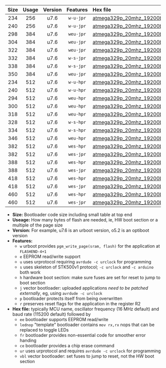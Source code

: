|Size|Usage|Version|Features|Hex file|
|:-:|:-:|:-:|:-:|:--|
|234|256|u7.6|`w-u-jpr`|[atmega329p_20mhz_19200bps_ur_vbl.hex](https://raw.githubusercontent.com/stefanrueger/urboot/main//atmega329p_20mhz_19200bps_ur_vbl.hex)|
|240|256|u7.6|`w-u-jpr`|[atmega329p_20mhz_19200bps_lednop_ur_vbl.hex](https://raw.githubusercontent.com/stefanrueger/urboot/main//atmega329p_20mhz_19200bps_lednop_ur_vbl.hex)|
|298|384|u7.6|`weu-jpr`|[atmega329p_20mhz_19200bps_ee_ur_vbl.hex](https://raw.githubusercontent.com/stefanrueger/urboot/main//atmega329p_20mhz_19200bps_ee_ur_vbl.hex)|
|304|384|u7.6|`weu-jpr`|[atmega329p_20mhz_19200bps_ee_lednop_ur_vbl.hex](https://raw.githubusercontent.com/stefanrueger/urboot/main//atmega329p_20mhz_19200bps_ee_lednop_ur_vbl.hex)|
|322|384|u7.6|`weu-jpr`|[atmega329p_20mhz_19200bps_ee_lednop_fr_ur_vbl.hex](https://raw.githubusercontent.com/stefanrueger/urboot/main//atmega329p_20mhz_19200bps_ee_lednop_fr_ur_vbl.hex)|
|332|384|u7.6|`w-s-jpr`|[atmega329p_20mhz_19200bps_vbl.hex](https://raw.githubusercontent.com/stefanrueger/urboot/main//atmega329p_20mhz_19200bps_vbl.hex)|
|338|384|u7.6|`w-s-jpr`|[atmega329p_20mhz_19200bps_lednop_vbl.hex](https://raw.githubusercontent.com/stefanrueger/urboot/main//atmega329p_20mhz_19200bps_lednop_vbl.hex)|
|350|384|u7.6|`weu-jpr`|[atmega329p_20mhz_19200bps_ee_lednop_fr_ce_ur_vbl.hex](https://raw.githubusercontent.com/stefanrueger/urboot/main//atmega329p_20mhz_19200bps_ee_lednop_fr_ce_ur_vbl.hex)|
|234|512|u7.6|`w-u-hpr`|[atmega329p_20mhz_19200bps_ur.hex](https://raw.githubusercontent.com/stefanrueger/urboot/main//atmega329p_20mhz_19200bps_ur.hex)|
|240|512|u7.6|`w-u-hpr`|[atmega329p_20mhz_19200bps_lednop_ur.hex](https://raw.githubusercontent.com/stefanrueger/urboot/main//atmega329p_20mhz_19200bps_lednop_ur.hex)|
|294|512|u7.6|`weu-hpr`|[atmega329p_20mhz_19200bps_ee_ur.hex](https://raw.githubusercontent.com/stefanrueger/urboot/main//atmega329p_20mhz_19200bps_ee_ur.hex)|
|300|512|u7.6|`weu-hpr`|[atmega329p_20mhz_19200bps_ee_lednop_ur.hex](https://raw.githubusercontent.com/stefanrueger/urboot/main//atmega329p_20mhz_19200bps_ee_lednop_ur.hex)|
|318|512|u7.6|`weu-hpr`|[atmega329p_20mhz_19200bps_ee_lednop_fr_ur.hex](https://raw.githubusercontent.com/stefanrueger/urboot/main//atmega329p_20mhz_19200bps_ee_lednop_fr_ur.hex)|
|328|512|u7.6|`w-s-hpr`|[atmega329p_20mhz_19200bps.hex](https://raw.githubusercontent.com/stefanrueger/urboot/main//atmega329p_20mhz_19200bps.hex)|
|334|512|u7.6|`w-s-hpr`|[atmega329p_20mhz_19200bps_lednop.hex](https://raw.githubusercontent.com/stefanrueger/urboot/main//atmega329p_20mhz_19200bps_lednop.hex)|
|346|512|u7.6|`weu-hpr`|[atmega329p_20mhz_19200bps_ee_lednop_fr_ce_ur.hex](https://raw.githubusercontent.com/stefanrueger/urboot/main//atmega329p_20mhz_19200bps_ee_lednop_fr_ce_ur.hex)|
|382|512|u7.6|`wes-hpr`|[atmega329p_20mhz_19200bps_ee.hex](https://raw.githubusercontent.com/stefanrueger/urboot/main//atmega329p_20mhz_19200bps_ee.hex)|
|382|512|u7.6|`wes-jpr`|[atmega329p_20mhz_19200bps_ee_vbl.hex](https://raw.githubusercontent.com/stefanrueger/urboot/main//atmega329p_20mhz_19200bps_ee_vbl.hex)|
|388|512|u7.6|`wes-hpr`|[atmega329p_20mhz_19200bps_ee_lednop.hex](https://raw.githubusercontent.com/stefanrueger/urboot/main//atmega329p_20mhz_19200bps_ee_lednop.hex)|
|388|512|u7.6|`wes-jpr`|[atmega329p_20mhz_19200bps_ee_lednop_vbl.hex](https://raw.githubusercontent.com/stefanrueger/urboot/main//atmega329p_20mhz_19200bps_ee_lednop_vbl.hex)|
|418|512|u7.6|`wes-hpr`|[atmega329p_20mhz_19200bps_ee_lednop_fr.hex](https://raw.githubusercontent.com/stefanrueger/urboot/main//atmega329p_20mhz_19200bps_ee_lednop_fr.hex)|
|418|512|u7.6|`wes-jpr`|[atmega329p_20mhz_19200bps_ee_lednop_fr_vbl.hex](https://raw.githubusercontent.com/stefanrueger/urboot/main//atmega329p_20mhz_19200bps_ee_lednop_fr_vbl.hex)|
|460|512|u7.6|`wes-hpr`|[atmega329p_20mhz_19200bps_ee_lednop_fr_ce.hex](https://raw.githubusercontent.com/stefanrueger/urboot/main//atmega329p_20mhz_19200bps_ee_lednop_fr_ce.hex)|
|460|512|u7.6|`wes-jpr`|[atmega329p_20mhz_19200bps_ee_lednop_fr_ce_vbl.hex](https://raw.githubusercontent.com/stefanrueger/urboot/main//atmega329p_20mhz_19200bps_ee_lednop_fr_ce_vbl.hex)|

- **Size:** Bootloader code size including small table at top end
- **Useage:** How many bytes of flash are needed, ie, HW boot section or a multiple of the page size
- **Version:** For example, u7.6 is an urboot version, o5.2 is an optiboot version
- **Features:**
  + `w` urboot provides `pgm_write_page(sram, flash)` for the application at `FLASHEND-4+1`
  + `e` EEPROM read/write support
  + `u` uses urprotocol requiring `avrdude -c urclock` for programming
  + `s` uses skeleton of STK500v1 protocol; `-c urclock` and `-c arduino` both work
  + `h` hardware boot section: make sure fuses are set for reset to jump to boot section
  + `j` vector bootloader: uploaded applications *need to be patched externally*, eg, using `avrdude -c urclock`
  + `p` bootloader protects itself from being overwritten
  + `r` preserves reset flags for the application in the register R2
- **Hex file:** typically MCU name, oscillator frequency (16 MHz default) and baud rate (115200 default) followed by
  + `ee` bootloader supports EEPROM read/write
  + `lednop` "template" bootloader contains `mov rx,rx` nops that can be replaced to toggle LEDs
  + `fr` bootloader provides non-essential code for smoother error handing
  + `ce` bootloader provides a chip erase command
  + `ur` uses urprotocol and requires `avrdude -c urclock` for programming
  + `vbl` vector bootloader: set fuses to jump to reset, not the HW boot section
